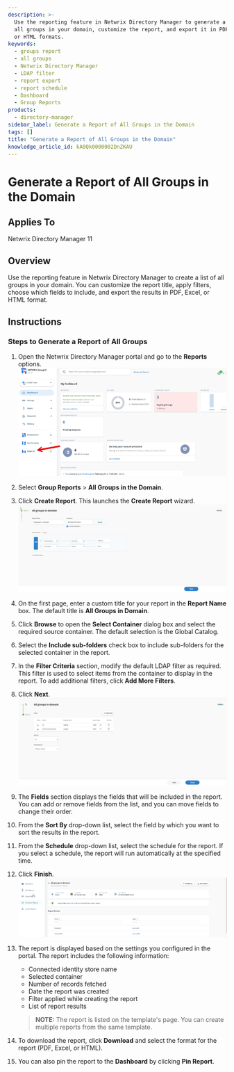 ```yaml
---
description: >-
  Use the reporting feature in Netwrix Directory Manager to generate a list of
  all groups in your domain, customize the report, and export it in PDF, Excel,
  or HTML formats.
keywords:
  - groups report
  - all groups
  - Netwrix Directory Manager
  - LDAP filter
  - report export
  - report schedule
  - Dashboard
  - Group Reports
products:
  - directory-manager
sidebar_label: Generate a Report of All Groups in the Domain
tags: []
title: "Generate a Report of All Groups in the Domain"
knowledge_article_id: kA0Qk0000002DnZKAU
---
```


# Generate a Report of All Groups in the Domain

## Applies To

Netwrix Directory Manager 11

## Overview

Use the reporting feature in Netwrix Directory Manager to create a list of all groups in your domain. You can customize the report title, apply filters, choose which fields to include, and export the results in PDF, Excel, or HTML format.

## Instructions

### Steps to Generate a Report of All Groups

1. Open the Netwrix Directory Manager portal and go to the **Reports** options.  
   ![Reports options in Directory Manager portal](images/ka0Qk000000EMWv_0EMQk00000BX3X5.png)
2. Select **Group Reports** > **All Groups in the Domain**.
3. Click **Create Report**. This launches the **Create Report** wizard.  
   ![Create Report wizard in Directory Manager](images/ka0Qk000000EMWv_0EMQk00000BX9nl.png)
4. On the first page, enter a custom title for your report in the **Report Name** box. The default title is **All Groups in Domain**.
5. Click **Browse** to open the **Select Container** dialog box and select the required source container. The default selection is the Global Catalog.
6. Select the **Include sub-folders** check box to include sub-folders for the selected container in the report.
7. In the **Filter Criteria** section, modify the default LDAP filter as required. This filter is used to select items from the container to display in the report. To add additional filters, click **Add More Filters**.
8. Click **Next**.  
   ![Filter Criteria section in Create Report wizard](images/ka0Qk000000EMWv_0EMQk00000BXA77.png)
9. The **Fields** section displays the fields that will be included in the report. You can add or remove fields from the list, and you can move fields to change their order.
10. From the **Sort By** drop-down list, select the field by which you want to sort the results in the report.
11. From the **Schedule** drop-down list, select the schedule for the report. If you select a schedule, the report will run automatically at the specified time.
12. Click **Finish**.  
    ![Report results in Directory Manager](images/ka0Qk000000EMWv_0EMQk00000BXAK1.png)
13. The report is displayed based on the settings you configured in the portal. The report includes the following information:
    - Connected identity store name
    - Selected container
    - Number of records fetched
    - Date the report was created
    - Filter applied while creating the report
    - List of report results

    > **NOTE:** The report is listed on the template's page. You can create multiple reports from the same template.
14. To download the report, click **Download** and select the format for the report (PDF, Excel, or HTML).
15. You can also pin the report to the **Dashboard** by clicking **Pin Report**.
